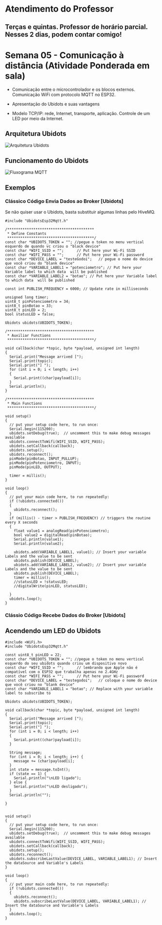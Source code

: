 # Atendimento do Professor

## Terças e quintas. Professor de horário parcial. Nesses 2 dias, podem contar comigo!

# Semana 05 - Comunicação à distância (Atividade Ponderada em sala)

* Comunicação entre o microcontrolador e os blocos externos. Comunicação WiFi com protocolo MQTT no ESP32. 

* Apresentação do Ubidots e suas vantagens

* Modelo TCP/IP: rede, Internet, transporte, aplicação. Controle de um LED por meio da Internet.

## Arquitetura Ubidots

![Arquitetura Ubidots](https://github.com/agodoi/m04-semana05/blob/main/imgs/arquiteturaUbidots.jpg)

## Funcionamento do Ubidots

![Fluxograma MQTT](https://github.com/agodoi/m04-semana05/blob/main/imgs/fluxogramaMqtt.png)

## Exemplos


### Clássico Código Envia Dados ao Broker [Ubidots]

Se não quiser usar o Ubidots, basta substituir algumas linhas pelo HiveMQ.

```
#include "UbidotsEsp32Mqtt.h"

/****************************************
 * Define Constants
 ****************************************/
const char *UBIDOTS_TOKEN = ""; //pegue o token no menu vertical esquerdo de quando vc criou o "black device"
const char *WIFI_SSID = "";      // Put here your Wi-Fi SSID
const char *WIFI_PASS = "";      // Put here your Wi-Fi password
const char *DEVICE_LABEL = "testeGodoi";   // pegue o nome do device que você criou do "blank device"
const char *VARIABLE_LABEL1 = "potenciometro"; // Put here your Variable label to which data  will be published
const char *VARIABLE_LABEL2 = "botao"; // Put here your Variable label to which data  will be published

const int PUBLISH_FREQUENCY = 6000; // Update rate in milliseconds

unsigned long timer;
uint8_t pinPotenciometro = 34;
uint8_t pinBotao = 33;
uint8_t pinLED = 2;
bool statusLED = false;

Ubidots ubidots(UBIDOTS_TOKEN);

/****************************************
 * Auxiliar Functions
 ****************************************/

void callback(char *topic, byte *payload, unsigned int length)
{
  Serial.print("Message arrived [");
  Serial.print(topic);
  Serial.print("] ");
  for (int i = 0; i < length; i++)
  {
    Serial.print((char)payload[i]);
  }
  Serial.println();
}

/****************************************
 * Main Functions
 ****************************************/

void setup()
{
  // put your setup code here, to run once:
  Serial.begin(115200);
  ubidots.setDebug(true);  // uncomment this to make debug messages available
  ubidots.connectToWifi(WIFI_SSID, WIFI_PASS);
  ubidots.setCallback(callback);
  ubidots.setup();
  ubidots.reconnect();
  pinMode(pinBotao, INPUT_PULLUP);
  pinMode(pinPotenciometro, INPUT);
  pinMode(pinLED, OUTPUT);

  timer = millis();
}

void loop()
{
  // put your main code here, to run repeatedly:
  if (!ubidots.connected())
  {
    ubidots.reconnect();
  }
  if (millis() - timer > PUBLISH_FREQUENCY) // triggers the routine every X seconds
  {
    float value1 = analogRead(pinPotenciometro);
    bool value2 = digitalRead(pinBotao);
    Serial.println(value1);
    Serial.println(value2);
    
    ubidots.add(VARIABLE_LABEL1, value1); // Insert your variable Labels and the value to be sent
    ubidots.publish(DEVICE_LABEL);
    ubidots.add(VARIABLE_LABEL2, value2); // Insert your variable Labels and the value to be sent
    ubidots.publish(DEVICE_LABEL);
    timer = millis();
    //statusLED = !statusLED;
    //digitalWrite(pinLED, statusLED);
    
  }
  ubidots.loop();
}
```

### Clássio Código Recebe Dados do Broker [Ubidots]

## Acendendo um LED do Ubidots

```
#include <WiFi.h>
#include "UbidotsEsp32Mqtt.h"

const uint8_t pinLED = 22;
const char *UBIDOTS_TOKEN = ""; //pegue o token no menu vertical esquerdo do seu ubidots quando criou um dispositivo novo
const char *WIFI_SSID = "";      // lembrando que Apple não é compatível com o ESP32 que trabalha apenas no 2.4GHz
const char *WIFI_PASS = "";      // Put here your Wi-Fi password
const char *DEVICE_LABEL = "testegodoi";   // coloque o nome do device que você criou no "blank device"
const char *VARIABLE_LABEL1 = "botao"; // Replace with your variable label to subscribe to

Ubidots ubidots(UBIDOTS_TOKEN);

void callback(char *topic, byte *payload, unsigned int length)
{
  Serial.print("Message arrived [");
  Serial.print(topic);
  Serial.print("] ");
  for (int i = 0; i < length; i++)
  {
    Serial.print((char)payload[i]);
  }
  
  String message;
  for (int i = 0; i < length; i++) {
    message += (char)payload[i];
  }
  int state = message.toInt();
  if (state == 1) {
    Serial.println("\nLED ligado");
  } else {
    Serial.println("\nLED desligado");
  }
  Serial.println("");
 
}


void setup()
{
  // put your setup code here, to run once:
  Serial.begin(115200);
  ubidots.setDebug(true);  // uncomment this to make debug messages available
  ubidots.connectToWifi(WIFI_SSID, WIFI_PASS);
  ubidots.setCallback(callback);
  ubidots.setup();
  ubidots.reconnect();
  ubidots.subscribeLastValue(DEVICE_LABEL, VARIABLE_LABEL1); // Insert the dataSource and Variable's Labels
}

void loop()
{
  // put your main code here, to run repeatedly:
  if (!ubidots.connected())
  {
    ubidots.reconnect();
    ubidots.subscribeLastValue(DEVICE_LABEL, VARIABLE_LABEL1); // Insert the dataSource and Variable's Labels
  }
  ubidots.loop();
}
```

